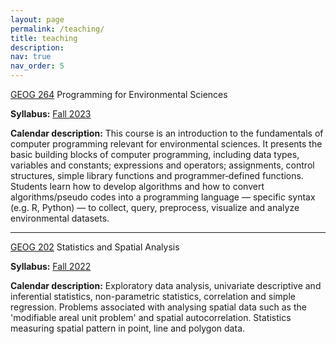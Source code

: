 ```yaml
---
layout: page
permalink: /teaching/
title: teaching
description: 
nav: true
nav_order: 5
---
```


<a href="https://www.concordia.ca/academics/undergraduate/calendar/current/section-31-faculty-of-arts-and-science/section-31-130-department-of-geography-planning-and-environment/geography-planning-and-environment-courses.html">GEOG 264</a> Programming for Environmental Sciences 

<b>Syllabus:</b> <a href="../assets/pdf/GEOG264_course_outline_F2023_Sept1.pdf">Fall 2023</a>

<b>Calendar description:</b> This course is an introduction to the fundamentals of computer programming relevant for environmental sciences. It presents the basic building blocks of computer programming, including data types, variables and constants; expressions and operators; assignments, control structures, simple library functions and programmer‑defined functions. Students learn how to develop algorithms and how to convert algorithms/pseudo codes into a programming language — specific syntax (e.g. R, Python) — to collect, query, preprocess, visualize and analyze environmental datasets.

*** 

<a href="https://www.mcgill.ca/study/2022-2023/courses/geog-202">GEOG 202</a> Statistics and Spatial Analysis 

<b>Syllabus:</b> <a href="../assets/pdf/GEOG202_Syllabus_F22_Sep.pdf">Fall 2022</a>

<b>Calendar description:</b> Exploratory data analysis, univariate descriptive and inferential statistics, non-parametric statistics, correlation and simple regression. Problems associated with analysing spatial data such as the 'modifiable areal unit problem' and spatial autocorrelation. Statistics measuring spatial pattern in point, line and polygon data.